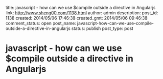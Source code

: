 title: javascript - how can we use $compile outside a directive in Angularjs
link: http://www.sheng00.com/1138.html
author: admin
description: 
post_id: 1138
created: 2014/05/06 17:46:38
created_gmt: 2014/05/06 09:46:38
comment_status: open
post_name: javascript-how-can-we-use-compile-outside-a-directive-in-angularjs
status: publish
post_type: post

# javascript - how can we use $compile outside a directive in Angularjs

